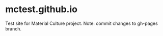 # mctest.github.io
Test site for Material Culture project. 
Note: commit changes to gh-pages branch. 
